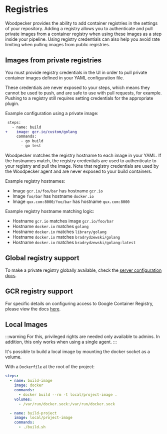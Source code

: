 # Registries

Woodpecker provides the ability to add container registries in the settings of your repository. Adding a registry allows you to authenticate and pull private images from a container registry when using these images as a step inside your pipeline. Using registry credentials can also help you avoid rate limiting when pulling images from public registries.

## Images from private registries

You must provide registry credentials in the UI in order to pull private container images defined in your YAML configuration file.

These credentials are never exposed to your steps, which means they cannot be used to push, and are safe to use with pull requests, for example. Pushing to a registry still requires setting credentials for the appropriate plugin.

Example configuration using a private image:

```diff
 steps:
   - name: build
+    image: gcr.io/custom/golang
     commands:
       - go build
       - go test
```

Woodpecker matches the registry hostname to each image in your YAML. If the hostnames match, the registry credentials are used to authenticate to your registry and pull the image. Note that registry credentials are used by the Woodpecker agent and are never exposed to your build containers.

Example registry hostnames:

- Image `gcr.io/foo/bar` has hostname `gcr.io`
- Image `foo/bar` has hostname `docker.io`
- Image `qux.com:8000/foo/bar` has hostname `qux.com:8000`

Example registry hostname matching logic:

- Hostname `gcr.io` matches image `gcr.io/foo/bar`
- Hostname `docker.io` matches `golang`
- Hostname `docker.io` matches `library/golang`
- Hostname `docker.io` matches `bradrydzewski/golang`
- Hostname `docker.io` matches `bradrydzewski/golang:latest`

## Global registry support

To make a private registry globally available, check the [server configuration docs](../30-administration/10-configuration/10-server.md#woodpecker_docker_config).

## GCR registry support

For specific details on configuring access to Google Container Registry, please view the docs [here](https://cloud.google.com/container-registry/docs/advanced-authentication#using_a_json_key_file).

## Local Images

:::warning
For this, privileged rights are needed only available to admins. In addition, this only works when using a single agent.
:::

It's possible to build a local image by mounting the docker socket as a volume.

With a `Dockerfile` at the root of the project:

```yaml
steps:
  - name: build-image
    image: docker
    commands:
      - docker build --rm -t local/project-image .
    volumes:
      - /var/run/docker.sock:/var/run/docker.sock

  - name: build-project
    image: local/project-image
    commands:
      - ./build.sh
```
